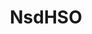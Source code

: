 ---
title: NsdHSO
github: https://github.com/NsdHSO
mode: dark
transition: 3s
archetype:
  - Little Bit of Everything
---